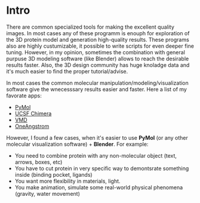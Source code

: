 # Intro

There are common specialized tools for making the excellent quality images. In most cases any of these programm is enouph for exploration of the 3D protein model and generation high-quality results. These programs also are highly custumizable, it possible to write scripts for even deeper fine tuning.
However, in my opinion, sometimes the combination with general purpuse 3D modeling software (like Blender) allows to reach the desirable results faster. Also, the 3D design community has huge knoladge data and it's much easier to find the proper tutorial/advise.

In most cases the common molecular manipulation/modeling/visualization software give the wnecesssary results easier and faster. Here a list of my favorate apps:

- [PyMol](https://github.com/schrodinger/pymol-open-source)
- [UCSF Chimera ](https://www.cgl.ucsf.edu/chimera/)
- [VMD](https://www.ks.uiuc.edu/Research/vmd/)
- [OneAngstrom](https://www.oneangstrom.com/)

However, I found a few cases, when it's easier to use **PyMol** (or any other molecular visualization software) + **Blender**. For example:

- You need to combine protein with any non-molecular object (text, arrows, boxes, etc)
- You have to cut protein in very specific way to demontsrate something inside (binding pocket, ligands)
- You want more flexibility in materials, light.
- You make animation, simulate some real-world physical phenomena (gravity, water movement)


<!-- # add node wrangler
# link to Tiles/bricks https://www.youtube.com/watch?v=vmEkqtZMd5o
# add link to polii -->
